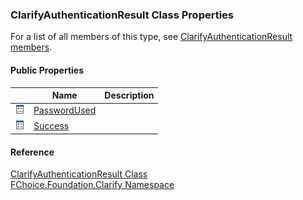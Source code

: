 ﻿### ClarifyAuthenticationResult Class Properties

For a list of all members of this type, see [ClarifyAuthenticationResult members](fcSDK~FChoice.Foundation.Clarify.ClarifyAuthenticationResult_members.md).

#### Public Properties

|   | Name | Description |
| --- | --- | --- |
| ![Public Property](dotnetimages/publicProperty.png) | [PasswordUsed](fcSDK~FChoice.Foundation.Clarify.ClarifyAuthenticationResult~PasswordUsed.md) |   |
| ![Public Property](dotnetimages/publicProperty.png) | [Success](fcSDK~FChoice.Foundation.Clarify.ClarifyAuthenticationResult~Success.md) |   |





#### Reference

[ClarifyAuthenticationResult Class](fcSDK~FChoice.Foundation.Clarify.ClarifyAuthenticationResult.md)  
[FChoice.Foundation.Clarify Namespace](fcSDK~FChoice.Foundation.Clarify_namespace.md)